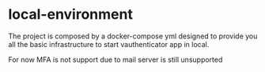 # local-environment

The project is composed by a docker-compose yml designed to provide you all the basic infrastructure to start vauthenticator app in local.

For now MFA is not support due to mail server is still unsupported